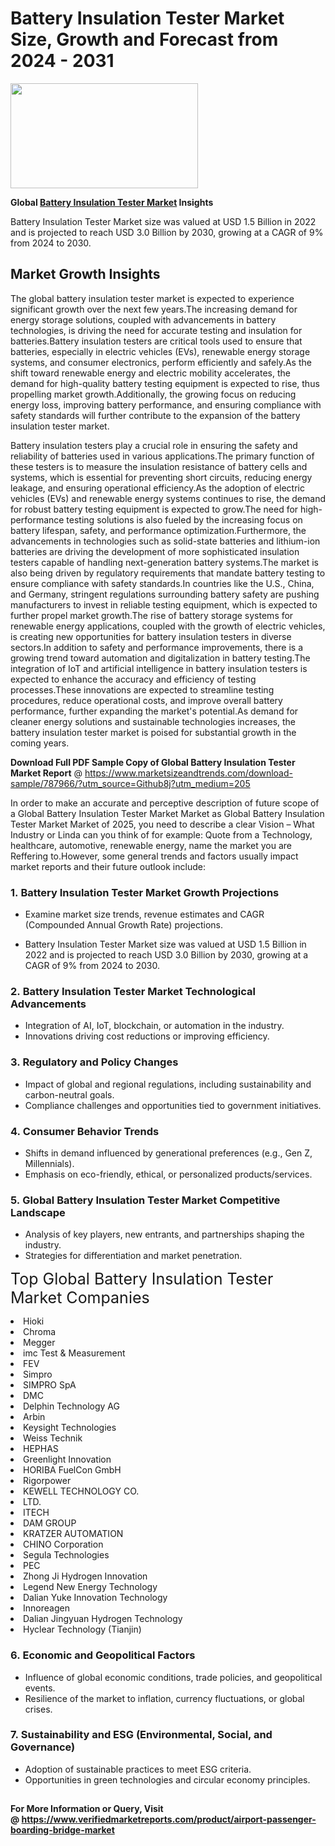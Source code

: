 <H1>Battery Insulation Tester Market Size, Growth and Forecast from 2024 - 2031</H1><img class="aligncenter size-medium wp-image-584254" src="https://thirdeyenews.in/wp-content/uploads/2024/09/Global-Market-Research-300x168.jpeg" alt="" width="300" height="168" /><p><strong>Global&nbsp;<a href="https://www.marketsizeandtrends.com/download-sample/787966/?utm_source=Github8j?utm_medium=205">Battery Insulation Tester Market</a> Insights</strong></p><p>Battery Insulation Tester Market size was valued at USD 1.5 Billion in 2022 and is projected to reach USD 3.0 Billion by 2030, growing at a CAGR of 9% from 2024 to 2030.</p><p><h2>Market Growth Insights</h2> <p>The global battery insulation tester market is expected to experience significant growth over the next few years.The increasing demand for energy storage solutions, coupled with advancements in battery technologies, is driving the need for accurate testing and insulation for batteries.Battery insulation testers are critical tools used to ensure that batteries, especially in electric vehicles (EVs), renewable energy storage systems, and consumer electronics, perform efficiently and safely.As the shift toward renewable energy and electric mobility accelerates, the demand for high-quality battery testing equipment is expected to rise, thus propelling market growth.Additionally, the growing focus on reducing energy loss, improving battery performance, and ensuring compliance with safety standards will further contribute to the expansion of the battery insulation tester market.</p> <p>Battery insulation testers play a crucial role in ensuring the safety and reliability of batteries used in various applications.The primary function of these testers is to measure the insulation resistance of battery cells and systems, which is essential for preventing short circuits, reducing energy leakage, and ensuring operational efficiency.As the adoption of electric vehicles (EVs) and renewable energy systems continues to rise, the demand for robust battery testing equipment is expected to grow.The need for high-performance testing solutions is also fueled by the increasing focus on battery lifespan, safety, and performance optimization.Furthermore, the advancements in technologies such as solid-state batteries and lithium-ion batteries are driving the development of more sophisticated insulation testers capable of handling next-generation battery systems.The market is also being driven by regulatory requirements that mandate battery testing to ensure compliance with safety standards.In countries like the U.S., China, and Germany, stringent regulations surrounding battery safety are pushing manufacturers to invest in reliable testing equipment, which is expected to further propel market growth.The rise of battery storage systems for renewable energy applications, coupled with the growth of electric vehicles, is creating new opportunities for battery insulation testers in diverse sectors.In addition to safety and performance improvements, there is a growing trend toward automation and digitalization in battery testing.The integration of IoT and artificial intelligence in battery insulation testers is expected to enhance the accuracy and efficiency of testing processes.These innovations are expected to streamline testing procedures, reduce operational costs, and improve overall battery performance, further expanding the market's potential.As demand for cleaner energy solutions and sustainable technologies increases, the battery insulation tester market is poised for substantial growth in the coming years.</p> <p><span class=""><strong>Download Full PDF Sample Copy of Global Battery Insulation Tester Market Report</strong> @ <a href="https://www.marketsizeandtrends.com/download-sample/787966/?utm_source=Github8j?utm_medium=205" target="_blank">https://www.marketsizeandtrends.com/download-sample/787966/?utm_source=Github8j?utm_medium=205</a></span></p><p>In order to make an accurate and perceptive description of future scope of a Global&nbsp;Battery Insulation Tester Market Market as Global&nbsp;Battery Insulation Tester Market Market of 2025, you need to describe a clear Vision &ndash; What Industry or Linda can you think of for example: Quote from a Technology, healthcare, automotive, renewable energy, name the market you are Reffering to.However, some general trends and factors usually impact market reports and their future outlook include:</p><h3>1.&nbsp;<strong>Battery Insulation Tester Market Growth Projections</strong></h3><ul><li>Examine market size trends, revenue estimates and CAGR (Compounded Annual Growth Rate) projections.</li><li><p>Battery Insulation Tester Market size was valued at USD 1.5 Billion in 2022 and is projected to reach USD 3.0 Billion by 2030, growing at a CAGR of 9% from 2024 to 2030.</p></li></ul><h3>2.&nbsp;<strong>Battery Insulation Tester Market Technological Advancements</strong></h3><ul><li>Integration of AI, IoT, blockchain, or automation in the industry.</li><li>Innovations driving cost reductions or improving efficiency.</li></ul><h3>3.&nbsp;<strong>Regulatory and Policy Changes</strong></h3><ul><li>Impact of global and regional regulations, including sustainability and carbon-neutral goals.</li><li>Compliance challenges and opportunities tied to government initiatives.</li></ul><h3>4.&nbsp;<strong>Consumer Behavior Trends</strong></h3><ul><li>Shifts in demand influenced by generational preferences (e.g., Gen Z, Millennials).</li><li>Emphasis on eco-friendly, ethical, or personalized products/services.</li></ul><h3>5.&nbsp;<strong>Global Battery Insulation Tester Market Competitive Landscape</strong></h3><ul><li>Analysis of key players, new entrants, and partnerships shaping the industry.</li><li>Strategies for differentiation and market penetration.</li></ul><p data-pm-slice="1 1 []"><span style="color: inherit; font-family: inherit; font-size: 25px;">Top Global Battery Insulation Tester Market Companies</span></p><div class="" data-test-id=""><p><li>Hioki</li><li> Chroma</li><li> Megger</li><li> imc Test & Measurement</li><li> FEV</li><li> Simpro</li><li> SIMPRO SpA</li><li> DMC</li><li> Delphin Technology AG</li><li> Arbin</li><li> Keysight Technologies</li><li> Weiss Technik</li><li> HEPHAS</li><li> Greenlight Innovation</li><li> HORIBA FuelCon GmbH</li><li> Rigorpower</li><li> KEWELL TECHNOLOGY CO.</li><li>LTD.</li><li> ITECH</li><li> DAM GROUP</li><li> KRATZER AUTOMATION</li><li> CHINO Corporation</li><li> Segula Technologies</li><li> PEC</li><li> Zhong Ji Hydrogen Innovation</li><li> Legend New Energy Technology</li><li> Dalian Yuke Innovation Technology</li><li> Innoreagen</li><li> Dalian Jingyuan Hydrogen Technology</li><li> Hyclear Technology (Tianjin)</li></p></div><h3>6.&nbsp;<strong>Economic and Geopolitical Factors</strong></h3><ul><li>Influence of global economic conditions, trade policies, and geopolitical events.</li><li>Resilience of the market to inflation, currency fluctuations, or global crises.</li></ul><h3>7.&nbsp;<strong>Sustainability and ESG (Environmental, Social, and Governance)</strong></h3><ul><li>Adoption of sustainable practices to meet ESG criteria.</li><li>Opportunities in green technologies and circular economy principles.</li></ul><h2><strong style="font-size: 14px;">For More Information or Query, Visit @&nbsp;</strong><a style="background-color: #ffffff; font-size: 14px;" href="https://www.marketsizeandtrends.com/report/battery-insulation-tester-market/" target="_blank">https://www.verifiedmarketreports.com/product/airport-passenger-boarding-bridge-market</a></h2>